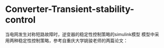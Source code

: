 # Converter-Transient-stability-control
当电网发生对称短路故障时，逆变器的稳定性控制策略的simulink模型
模型中采用两种稳定性控制策略，参考自重庆大学姚骏老师的两篇论文：
